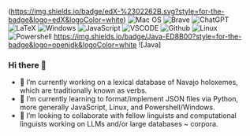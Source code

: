(https://img.shields.io/badge/edX-%2302262B.svg?style=for-the-badge&logo=edX&logoColor=white) ![Mac OS](https://img.shields.io/badge/mac%20os-000000?style=for-the-badge&logo=apple&logoColor=white) ![Brave](https://img.shields.io/badge/Brave-FB542B?style=for-the-badge&logo=Brave&logoColor=white) ![ChatGPT](https://img.shields.io/badge/chatGPT-74aa9c?style=for-the-badge&logo=openai&logoColor=white) ![LaTeX](https://img.shields.io/badge/latex-%23008080.svg?style=for-the-badge&logo=latex&logoColor=white) ![Windows](https://img.shields.io/badge/Windows-0078D6?style=for-the-badge&logo=windows&logoColor=white) ![JavaScript](https://img.shields.io/badge/JavaScript-F7DF1E?style=for-the-badge&logo=javascript&logoColor=black) ![VSCODE](https://img.shields.io/badge/Visual_Studio_Code-0078D4?style=for-the-badge&logo=visual%20studio%20code&logoColor=white) ![Github](https://img.shields.io/badge/GitHub-100000?style=for-the-badge&logo=github&logoColor=white) ![Linux](https://img.shields.io/badge/Linux-FCC624?style=for-the-badge&logo=linux&logoColor=black) ![Powershell](https://img.shields.io/badge/Powershell-2CA5E0?style=for-the-badge&logo=powershell&logoColor=white) 
https://img.shields.io/badge/Java-ED8B00?style=for-the-badge&logo=openjdk&logoColor=white ![Java] 



### Hi there 👋

- 🔭 I’m currently working on a lexical database of Navajo holoxemes, which are traditionally known as verbs. 
- 🌱 I’m currently learning to format/implement JSON files via Python, more generally JavaScript, Linux, and Powershell/Windows. 
- 👯 I’m looking to collaborate with fellow linguists and computational linguists working on LLMs and/or large databases ~ corpora.

<!--
**enDinetah/enDinetah** is a ✨ _special_ ✨ repository because its `README.md` (this file) appears on your GitHub profile.

Here are some ideas to get you started:


- 🤔 I’m looking for help with ...
- 💬 Ask me about ...
- 📫 How to reach me: ...
- 😄 Pronouns: ...
- ⚡ Fun fact: ...
-->
